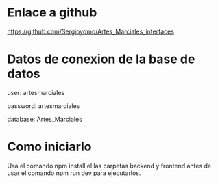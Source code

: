 # Enlace a github

https://github.com/Sergioyomo/Artes_Marciales_interfaces

# Datos de conexion de la base de datos

user: artesmarciales

password: artesmarciales

database: Artes_Marciales

# Como iniciarlo

Usa el comando npm install el las carpetas backend y frontend antes de usar el comando npm run dev para ejecutarlos.